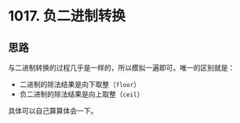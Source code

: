 # 1017. 负二进制转换

## 思路

与二进制转换的过程几乎是一样的，所以模拟一遍即可。唯一的区别就是：

- 二进制的除法结果是向下取整（`floor`）
- 负二进制的除法结果是向上取整（`ceil`）

具体可以自己算算体会一下。
